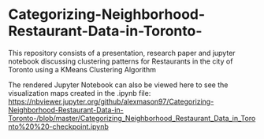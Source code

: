 # Categorizing-Neighborhood-Restaurant-Data-in-Toronto-
This repository consists of a presentation, research paper and jupyter notebook discussing clustering patterns for Restaurants in the city of Toronto using a KMeans Clustering Algorithm

The rendered Jupyter Notebook can also be viewed here to see the visualization maps created in the .ipynb file:
https://nbviewer.jupyter.org/github/alexmason97/Categorizing-Neighborhood-Restaurant-Data-in-Toronto-/blob/master/Categorizing_Neighborhood_Restaurant_Data_in_Toronto%20%20-checkpoint.ipynb
